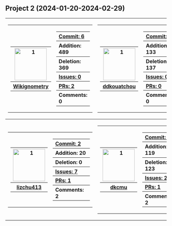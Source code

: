 ## Project 2 (2024-01-20-2024-02-29)
<table><tr>
<th>
    <table>
        <tr>
            <th>
                <table>
                    <tr>
                        <th>
                                <img src="https://github.com/Wikignometry.png" alt="1" width=100px height=100px>
                        </th>
                    </tr>
                    <tr>
                        <th>
                            <a href="https://github.com/Wikignometry">
                            Wikignometry
                            </a>
                        </th>
                    </tr>
                </table>
            </th>
            <th>
                <table>
                    <tr>
                        <th align="left">
                            <a href="https://github.com/CMU-313/spring24-nodebb-git-goons/commits?author=Wikignometry&since=2024-01-20T00:00:00-05:00&until=2024-02-29T23:59:00-05:00">
                            Commit: 6
                            </a>
                        </th>
                    </tr>
                    <tr>
                        <th align="left">
                            Addition: 489
                        </th>
                    </tr>
                    <tr>
                        <th align="left">
                            Deletion: 369
                        </th>
                    <tr>
                    <tr>
                        <th align="left">
                            <a href="https://github.com/CMU-313/spring24-nodebb-git-goons/issues?q=author%3AWikignometry+type%3Aissue+created%3A2024-01-20T00:00:00-05:00..2024-02-29T23:59:00-05:00">
                            Issues: 0
                            </a>
                        </th>
                    <tr>
                    <tr>
                        <th align="left">
                            <a href="https://github.com/CMU-313/spring24-nodebb-git-goons/pulls?q=author%3AWikignometry+type%3Apr+created%3A2024-01-20T00:00:00-05:00..2024-02-29T23:59:00-05:00">
                            PRs: 2
                            </a>
                        </th>
                    <tr>
                    <tr>
                        <th align="left">
                            Comments: 0
                        </th>
                    <tr>
                </table>
            </th>
        <tr>
    </table>
</th>

<th>
    <table>
        <tr>
            <th>
                <table>
                    <tr>
                        <th>
                                <img src="https://github.com/ddkouatchou.png" alt="1" width=100px height=100px>
                        </th>
                    </tr>
                    <tr>
                        <th>
                            <a href="https://github.com/ddkouatchou">
                            ddkouatchou
                            </a>
                        </th>
                    </tr>
                </table>
            </th>
            <th>
                <table>
                    <tr>
                        <th align="left">
                            <a href="https://github.com/CMU-313/spring24-nodebb-git-goons/commits?author=ddkouatchou&since=2024-01-20T00:00:00-05:00&until=2024-02-29T23:59:00-05:00">
                            Commit: 6
                            </a>
                        </th>
                    </tr>
                    <tr>
                        <th align="left">
                            Addition: 133
                        </th>
                    </tr>
                    <tr>
                        <th align="left">
                            Deletion: 137
                        </th>
                    <tr>
                    <tr>
                        <th align="left">
                            <a href="https://github.com/CMU-313/spring24-nodebb-git-goons/issues?q=author%3Addkouatchou+type%3Aissue+created%3A2024-01-20T00:00:00-05:00..2024-02-29T23:59:00-05:00">
                            Issues: 0
                            </a>
                        </th>
                    <tr>
                    <tr>
                        <th align="left">
                            <a href="https://github.com/CMU-313/spring24-nodebb-git-goons/pulls?q=author%3Addkouatchou+type%3Apr+created%3A2024-01-20T00:00:00-05:00..2024-02-29T23:59:00-05:00">
                            PRs: 0
                            </a>
                        </th>
                    <tr>
                    <tr>
                        <th align="left">
                            Comments: 0
                        </th>
                    <tr>
                </table>
            </th>
        <tr>
    </table>
</th>

<th>
    <table>
        <tr>
            <th>
                <table>
                    <tr>
                        <th>
                                <img src="https://github.com/vibhaarramreddy.png" alt="1" width=100px height=100px>
                        </th>
                    </tr>
                    <tr>
                        <th>
                            <a href="https://github.com/vibhaarramreddy">
                            vibhaarramreddy
                            </a>
                        </th>
                    </tr>
                </table>
            </th>
            <th>
                <table>
                    <tr>
                        <th align="left">
                            <a href="https://github.com/CMU-313/spring24-nodebb-git-goons/commits?author=vibhaarramreddy&since=2024-01-20T00:00:00-05:00&until=2024-02-29T23:59:00-05:00">
                            Commit: 3
                            </a>
                        </th>
                    </tr>
                    <tr>
                        <th align="left">
                            Addition: 91
                        </th>
                    </tr>
                    <tr>
                        <th align="left">
                            Deletion: 201
                        </th>
                    <tr>
                    <tr>
                        <th align="left">
                            <a href="https://github.com/CMU-313/spring24-nodebb-git-goons/issues?q=author%3Avibhaarramreddy+type%3Aissue+created%3A2024-01-20T00:00:00-05:00..2024-02-29T23:59:00-05:00">
                            Issues: 6
                            </a>
                        </th>
                    <tr>
                    <tr>
                        <th align="left">
                            <a href="https://github.com/CMU-313/spring24-nodebb-git-goons/pulls?q=author%3Avibhaarramreddy+type%3Apr+created%3A2024-01-20T00:00:00-05:00..2024-02-29T23:59:00-05:00">
                            PRs: 1
                            </a>
                        </th>
                    <tr>
                    <tr>
                        <th align="left">
                            Comments: 0
                        </th>
                    <tr>
                </table>
            </th>
        <tr>
    </table>
</th>
</tr><tr>
<th>
    <table>
        <tr>
            <th>
                <table>
                    <tr>
                        <th>
                                <img src="https://github.com/lizchu413.png" alt="1" width=100px height=100px>
                        </th>
                    </tr>
                    <tr>
                        <th>
                            <a href="https://github.com/lizchu413">
                            lizchu413
                            </a>
                        </th>
                    </tr>
                </table>
            </th>
            <th>
                <table>
                    <tr>
                        <th align="left">
                            <a href="https://github.com/CMU-313/spring24-nodebb-git-goons/commits?author=lizchu413&since=2024-01-20T00:00:00-05:00&until=2024-02-29T23:59:00-05:00">
                            Commit: 2
                            </a>
                        </th>
                    </tr>
                    <tr>
                        <th align="left">
                            Addition: 20
                        </th>
                    </tr>
                    <tr>
                        <th align="left">
                            Deletion: 0
                        </th>
                    <tr>
                    <tr>
                        <th align="left">
                            <a href="https://github.com/CMU-313/spring24-nodebb-git-goons/issues?q=author%3Alizchu413+type%3Aissue+created%3A2024-01-20T00:00:00-05:00..2024-02-29T23:59:00-05:00">
                            Issues: 7
                            </a>
                        </th>
                    <tr>
                    <tr>
                        <th align="left">
                            <a href="https://github.com/CMU-313/spring24-nodebb-git-goons/pulls?q=author%3Alizchu413+type%3Apr+created%3A2024-01-20T00:00:00-05:00..2024-02-29T23:59:00-05:00">
                            PRs: 1
                            </a>
                        </th>
                    <tr>
                    <tr>
                        <th align="left">
                            Comments: 2
                        </th>
                    <tr>
                </table>
            </th>
        <tr>
    </table>
</th>

<th>
    <table>
        <tr>
            <th>
                <table>
                    <tr>
                        <th>
                                <img src="https://github.com/dkcmu.png" alt="1" width=100px height=100px>
                        </th>
                    </tr>
                    <tr>
                        <th>
                            <a href="https://github.com/dkcmu">
                            dkcmu
                            </a>
                        </th>
                    </tr>
                </table>
            </th>
            <th>
                <table>
                    <tr>
                        <th align="left">
                            <a href="https://github.com/CMU-313/spring24-nodebb-git-goons/commits?author=dkcmu&since=2024-01-20T00:00:00-05:00&until=2024-02-29T23:59:00-05:00">
                            Commit: 1
                            </a>
                        </th>
                    </tr>
                    <tr>
                        <th align="left">
                            Addition: 119
                        </th>
                    </tr>
                    <tr>
                        <th align="left">
                            Deletion: 123
                        </th>
                    <tr>
                    <tr>
                        <th align="left">
                            <a href="https://github.com/CMU-313/spring24-nodebb-git-goons/issues?q=author%3Adkcmu+type%3Aissue+created%3A2024-01-20T00:00:00-05:00..2024-02-29T23:59:00-05:00">
                            Issues: 2
                            </a>
                        </th>
                    <tr>
                    <tr>
                        <th align="left">
                            <a href="https://github.com/CMU-313/spring24-nodebb-git-goons/pulls?q=author%3Adkcmu+type%3Apr+created%3A2024-01-20T00:00:00-05:00..2024-02-29T23:59:00-05:00">
                            PRs: 1
                            </a>
                        </th>
                    <tr>
                    <tr>
                        <th align="left">
                            Comments: 2
                        </th>
                    <tr>
                </table>
            </th>
        <tr>
    </table>
</th>

<th>
    <table>
        <tr>
            <th>
                <table>
                    <tr>
                        <th>
                                <img src="https://github.com/PG7891.png" alt="1" width=100px height=100px>
                        </th>
                    </tr>
                    <tr>
                        <th>
                            <a href="https://github.com/PG7891">
                            PG7891
                            </a>
                        </th>
                    </tr>
                </table>
            </th>
            <th>
                <table>
                    <tr>
                        <th align="left">
                            <a href="https://github.com/CMU-313/spring24-nodebb-git-goons/commits?author=PG7891&since=2024-01-20T00:00:00-05:00&until=2024-02-29T23:59:00-05:00">
                            Commit: 0
                            </a>
                        </th>
                    </tr>
                    <tr>
                        <th align="left">
                            Addition: 0
                        </th>
                    </tr>
                    <tr>
                        <th align="left">
                            Deletion: 0
                        </th>
                    <tr>
                    <tr>
                        <th align="left">
                            <a href="https://github.com/CMU-313/spring24-nodebb-git-goons/issues?q=author%3APG7891+type%3Aissue+created%3A2024-01-20T00:00:00-05:00..2024-02-29T23:59:00-05:00">
                            Issues: 4
                            </a>
                        </th>
                    <tr>
                    <tr>
                        <th align="left">
                            <a href="https://github.com/CMU-313/spring24-nodebb-git-goons/pulls?q=author%3APG7891+type%3Apr+created%3A2024-01-20T00:00:00-05:00..2024-02-29T23:59:00-05:00">
                            PRs: 1
                            </a>
                        </th>
                    <tr>
                    <tr>
                        <th align="left">
                            Comments: 0
                        </th>
                    <tr>
                </table>
            </th>
        <tr>
    </table>
</th>
</tr></table>